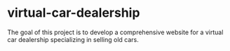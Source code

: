 # virtual-car-dealership
The goal of this project is to develop a comprehensive website for a virtual car dealership specializing in selling old cars.
